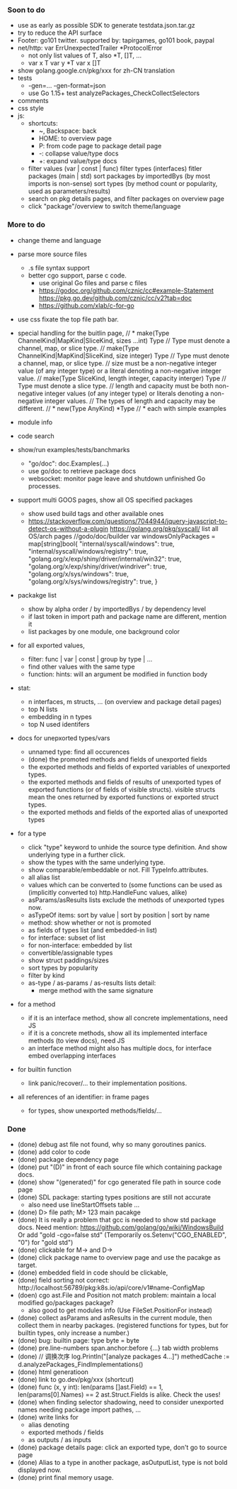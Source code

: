 

### Soon to do

* use as early as possible SDK to generate testdata.json.tar.gz
* try to reduce the API surface
* Footer: go101 twitter. supported by: tapirgames, go101 book, paypal
* net/http: var ErrUnexpectedTrailer *ProtocolError
  - not only list values of T, also *T, []T, ...
  * var x T
    var y *T
    var x []T
* show golang.google.cn/pkg/xxx for zh-CN translation
* tests
  * -gen=... -gen-format=json
  * use Go 1.15+ test analyzePackages_CheckCollectSelectors
* comments
* css style
* js:
  * shortcuts:
    * ~, Backspace: back
    * HOME: to overview page
    * P: from code page to package detail page
    * -: collapse value/type docs
    * +: expand value/type docs
  * filter values (var | const | func)
    filter types (interfaces)
    fitler packages (main | std)
    sort packages by importedBys (by most imports is non-sense)
    sort types (by method count or popularity, used as parameters/results)
  * search on pkg details pages, and filter packages on overview page
  * click "package"/overview to switch theme/language

### More to do

* change theme and language

* parse more source files
  * .s file syntax support
  * better cgo support, parse c code.
    * use original Go files and parse c files
    * https://godoc.org/github.com/cznic/cc#example-Statement
      https://pkg.go.dev/github.com/cznic/cc/v2?tab=doc
    * https://github.com/xlab/c-for-go
* use css fixate the top file path bar.

* special handling for the buitlin page, 
  // * make(Type ChannelKind|MapKind|SliceKind, sizes ...int) Type
  //   Type must denote a channel, map, or slice type.
  //   make(Type ChannelKind|MapKind|SliceKind, size integer) Type
  //   Type must denote a channel, map, or slice type.
  //   size must be a non-negative integer value (of any integer type) or a literal denoting a non-negative integer value.
  //   make(Type SliceKind, length integer, capacity interger) Type
  //   Type must denote a slice type.
  //   length and capacity must be both non-negative integer values (of any integer type) or literals denoting a non-negative integer values.
  //   The types of length and capacity may be different.
  // * new(Type AnyKind) *Type
  // * each with simple examples


* module info
* code search
* show/run examples/tests/banchmarks
  * "go/doc": doc.Examples(...)
  * use go/doc to retrieve package docs
  * websocket: monitor page leave and shutdown unfinished Go processes.
* support multi GOOS pages, show all OS specified packages
  * show used build tags and other available ones
  * https://stackoverflow.com/questions/7044944/jquery-javascript-to-detect-os-without-a-plugin
    https://golang.org/pkg/syscall/ list all OS/arch pages
	//godo/doc/builder
	var windowsOnlyPackages = map[string]bool{
		"internal/syscall/windows":                     true,
		"internal/syscall/windows/registry":            true,
		"golang.org/x/exp/shiny/driver/internal/win32": true,
		"golang.org/x/exp/shiny/driver/windriver":      true,
		"golang.org/x/sys/windows":                     true,
		"golang.org/x/sys/windows/registry":            true,
	}

* packakge list
  * show by alpha order / by importedBys / by dependency level
  * if last token in import path and package name are different, mention it
  * list packages by one module, one background color
* for all exported values,
  * filter: func | var | const | group by type | ...
  * find other values with the same type
  * function: hints: will an argument be modified in function body
* stat:
  * n interfaces, m structs, ... (on overview and package detail pages)
  * top N lists
  * embedding in n types
  * top N used identifers
* docs for unepxorted types/vars
  * unnamed type: find all occurences
  * (done) the promoted methods and fields of unexported fields
  * the exported methods and fields of exported variables of unexported types.
  * the exported methods and fields of results of unexported types of exported functions (or of fields of visible structs).
  visible structs mean the ones returned by exported functions or exported struct types.
  * the exported methods and fields of the exported alias of unexported types
* for a type
  * click "type" keyword to unhide the source type definition.
    And show underlying type in a further click.
  * show the types with the same underlying type.
  * show comparable/embeddable or not. Fill TypeInfo.attributes.
  * all alias list
  * values which can be converted to (some functions can be used as (implicitly converted to) http.HandleFunc values, alike)    
  * asParams/asResults lists exclude the methods of unexported types now.
  * asTypeOf items: sort by value | sort by position | sort by name
  * method: show whether or not is promoted
  * as fields of types list (and embedded-in list)
  * for interface: subset of list
  * for non-interface: embedded by list
  * convertible/assignable types
  * show struct paddings/sizes
  * sort types by popularity
  * filter by kind
  * as-type / as-params / as-results lists detail:
    * merge method with the same signature
* for a method
  * if it is an interface method, show all concrete implementations, need JS
  * if it is a concrete methods, show all its implemented interface methods (to view docs), need JS
  * an interface method might also has multiple docs, for interface embed overlapping interfaces
* for builtin function
  * link panic/recover/... to their implementation positions.
* all references of an identifier: in frame pages
  * for types, show unexported methods/fields/...

### Done

* (done) debug ast file not found, why so many goroutines panics.
* (done) add color to code
* (done) package dependency page
* (done) put "(D)" in front of each source file which containing package docs.
* (done) show "(generated)" for cgo generated file path in source code page
* (done) SDL package: starting types positions are still not accurate
  * also need use lineStartOffsets table ...
* (done) D> file path; M> 123 main pacakge
* (done) It is really a problem that gcc is needed to show std package docs.
  Need mention: https://github.com/golang/go/wiki/WindowsBuild
  Or add "gold -cgo=false std"
  (Temporarily os.Setenv("CGO_ENABLED", "0") for "gold std")
* (done) clickable for M-> and D->
* (done) click package name to overview page and use the pacakge as target.
* (done) embedded field in code should be clickable, 
* (done) field sorting not correct: http://localhost:56789/pkg:k8s.io/api/core/v1#name-ConfigMap
* (doen) cgo ast.File and Position not match problem: maintain a local modified go/packages package?
  * also good to get modules info
  (Use FileSet.PositionFor instead)
* (done) collect asParams and asResults in the current module,
  then collect them in nearby packages.
  (registered functions for types, but for builtin types, only increase a number.)
* (done) bug: builtin page: type byte  = byte
* (done) pre.line-numbers span.anchor:before {...} tab width problems
* (done) // 调换次序
	log.Println("[analyze packages 4...]")
	methedCache := d.analyzePackages_FindImplementations()
* (done) html generatioon
* (done) link to go.dev/pkg/xxx (shortcut)
* (done) func (x, y int): len(params []ast.Field) == 1, len(params[0].Names) == 2
  ast.Struct.Fields is alike. Check the uses!
* (done) when finding selector shadowing, need to consider unexported names needing package import pathes, ...
* (done) write links for
  * alias denoting
  * exported methods / fields
  * as outputs / as inputs 
* (done) package details page: click an exported type, don't go to source page
* (done) Alias to a type in another package, asOutputList, type is not bold displayed now.
* (done) print final memory usage.